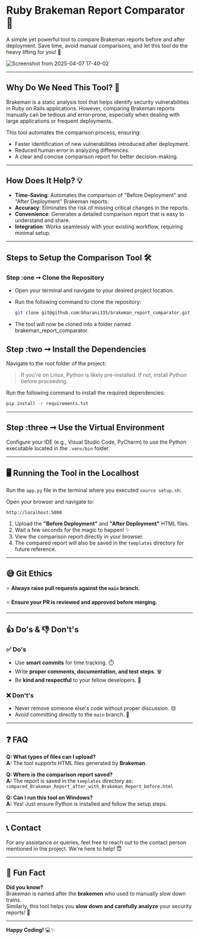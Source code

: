 # Ruby Brakeman Report Comparator 🚀

A simple yet powerful tool to compare Brakeman reports before and after deployment. Save time, avoid manual comparisons, and let this tool do the heavy lifting for you! 🎉

![Screenshot from 2025-04-07 17-40-02](https://github.com/user-attachments/assets/f33a02db-b416-4e80-9554-2c11d32cb427)

---

## Why Do We Need This Tool? 🤔

Brakeman is a static analysis tool that helps identify security vulnerabilities in Ruby on Rails applications. However, comparing Brakeman reports manually can be tedious and error-prone, especially when dealing with large applications or frequent deployments. 

This tool automates the comparison process, ensuring:
- Faster identification of new vulnerabilities introduced after deployment.
- Reduced human error in analyzing differences.
- A clear and concise comparison report for better decision-making.

---

## How Does It Help? 💡

- **Time-Saving**: Automates the comparison of "Before Deployment" and "After Deployment" Brakeman reports.
- **Accuracy**: Eliminates the risk of missing critical changes in the reports.
- **Convenience**: Generates a detailed comparison report that is easy to understand and share.
- **Integration**: Works seamlessly with your existing workflow, requiring minimal setup.

---

## Steps to Setup the Comparison Tool 🛠️

### Step :one ➞️ Clone the Repository

* Open your terminal and navigate to your desired project location.
* Run the following command to clone the repository:

  ```bash
  git clone git@github.com:bharani335/brakeman_report_comparator.git
  ```
* The tool will now be cloned into a folder named brakeman_report_comparator.


## Step :two ➞️ Install the Dependencies

Navigate to the root folder of the project:

> If you're on Linux, Python is likely pre-installed. If not, install Python before proceeding.

Run the following command to install the required dependencies:

```bash
pip install -r requirements.txt
```

---

## Step :three ➞️ Use the Virtual Environment

Configure your IDE (e.g., Visual Studio Code, PyCharm) to use the Python executable located in the `.venv/bin` folder.

---

## 🖥️ Running the Tool in the Localhost

Run the `app.py` file in the terminal where you executed `source setup.sh`:

Open your browser and navigate to:

```
http://localhost:5000
```

1. Upload the **"Before Deployment"** and **"After Deployment"** HTML files.
2. Wait a few seconds for the magic to happen! ✨
3. View the comparison report directly in your browser.
4. The compared report will also be saved in the `templates` directory for future reference.

---

## 😅 Git Ethics

⭐ **Always raise pull requests against the `main` branch.**

⭐ **Ensure your PR is reviewed and approved before merging.**

---

## 👍 Do's & 👎 Don't's

### ✅ Do's
- Use **smart commits** for time tracking. ⏱️  
- Write **proper comments, documentation, and test steps**. 🗑️  
- Be **kind and respectful** to your fellow developers. 🤝  

### ❌ Don't's
- Never remove someone else's code without proper discussion. 😢
- Avoid committing directly to the `main` branch. 🚫  

---

## ❓ FAQ

**Q: What types of files can I upload?**  
**A:** The tool supports HTML files generated by **Brakeman**.

**Q: Where is the comparison report saved?**  
**A:** The report is saved in the `templates` directory as:  
`compared_Brakeman_Report_after_with_Brakeman_Report_before.html`

**Q: Can I run this tool on Windows?**  
**A:** Yes! Just ensure Python is installed and follow the setup steps.

---

## 📞 Contact

For any assistance or queries, feel free to reach out to the contact person mentioned in the project. We're here to help! 😇

---

## 🎉 Fun Fact

**Did you know?**  
Brakeman is named after the **brakemen** who used to manually slow down trains.  
Similarly, this tool helps you **slow down and carefully analyze** your security reports! 🚂

---

**Happy Coding!** 💻✨

